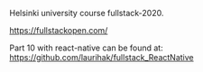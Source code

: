 Helsinki university course fullstack-2020.

https://fullstackopen.com/

Part 10 with react-native can be found  at: https://github.com/laurihak/fullstack_ReactNative
